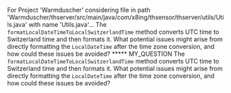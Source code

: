 For Project 'Warmduscher' considering file in path 'Warmduscher/thserver/src/main/java/com/x8ing/thsensor/thserver/utils/Utils.java' with name 'Utils.java'... 
The `formatLocalDateTimeToLocalSwitzerlandTime` method converts UTC time to Switzerland time and then formats it. What potential issues might arise from directly formatting the `LocalDateTime` after the time zone conversion, and how could these issues be avoided?
***** MY_QUESTION
The `formatLocalDateTimeToLocalSwitzerlandTime` method converts UTC time to Switzerland time and then formats it. What potential issues might arise from directly formatting the `LocalDateTime` after the time zone conversion, and how could these issues be avoided?